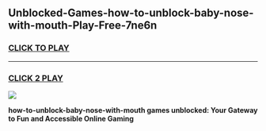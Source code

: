 
## Unblocked-Games-how-to-unblock-baby-nose-with-mouth-Play-Free-7ne6n
<h3>
<a href="https://premium76.site?title=how-to-unblock-baby-nose-with-mouth&ref=18A1">CLICK TO PLAY</a></h3>
<hr>

<h3>
<a href="https://premium76.site?title=how-to-unblock-baby-nose-with-mouth&ref=18A1">CLICK 2 PLAY</a>
  
</h3>

<a href="https://premium76.site?title=how-to-unblock-baby-nose-with-mouth&ref=18A1"><img src="https://clearcache.store/games.png"></a>


**how-to-unblock-baby-nose-with-mouth games unblocked: Your Gateway to Fun and Accessible Online Gaming**
